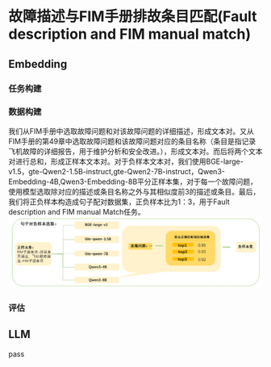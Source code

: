 # 故障描述与FIM手册排故条目匹配(Fault description and FIM manual match)

## Embedding
### 任务构建

### 数据构建
我们从FIM手册中选取故障问题和对该故障问题的详细描述，形成文本对。又从FIM手册的第49章中选取故障问题和该故障问题对应的条目名称（条目是指记录飞机故障的详细报告，用于维护分析和安全改进。），形成文本对。而后将两个文本对进行总和，形成正样本文本对。对于负样本文本对，我们使用BGE-large-v1.5，gte-Qwen2-1.5B-instruct,gte-Qwen2-7B-instruct，Qwen3-Embedding-4B,Qwen3-Embedding-8B平分正样本集，对于每一个故障问题，使用模型选取除对应的描述或条目名称之外与其相似度前3的描述或条目。最后，我们将正负样本构造成句子配对数据集，正负样本比为1：3，用于Fault description and FIM manual Match任务。
![image](https://github.com/CamBenchmark/cambenchmark/blob/0727e4fcf0f3a175bb6e745ea3f3f1fb96b304db/images/pcls_datasets.png)


### 评估


## LLM
pass
